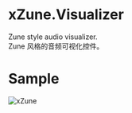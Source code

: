# xZune.Visualizer
Zune style audio visualizer.   
Zune 风格的音频可视化控件。

# Sample
![xZune](http://higan.sinaapp.com/xZune.png)
